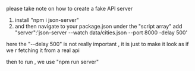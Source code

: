 please take note on how to create a fake API server
1) install "npm i json-server"
2) and then navigate to your package.json under the "script array"
add "server":'json-server --watch data/cities.json --port 8000 -delay 500'

here the "--delay 500" is not really important , it is just to make it look as if we r fetching it from a real api

then to run , we use "npm run server"